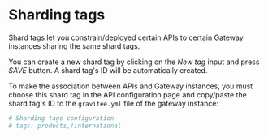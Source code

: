 # Sharding tags

Shard tags let you constrain/deployed certain APIs to certain Gateway instances sharing the same shard tags.

You can create a new shard tag by clicking on the *New tag* input and press *SAVE* button.
A shard tag's ID will be automatically created.

To make the association between APIs and Gateway instances,
you must choose this shard tag in the API configuration page and copy/paste the shard tag's ID to the `gravitee.yml` file of the gateway instance:

```yaml
# Sharding tags configuration
# tags: products,!international
```
